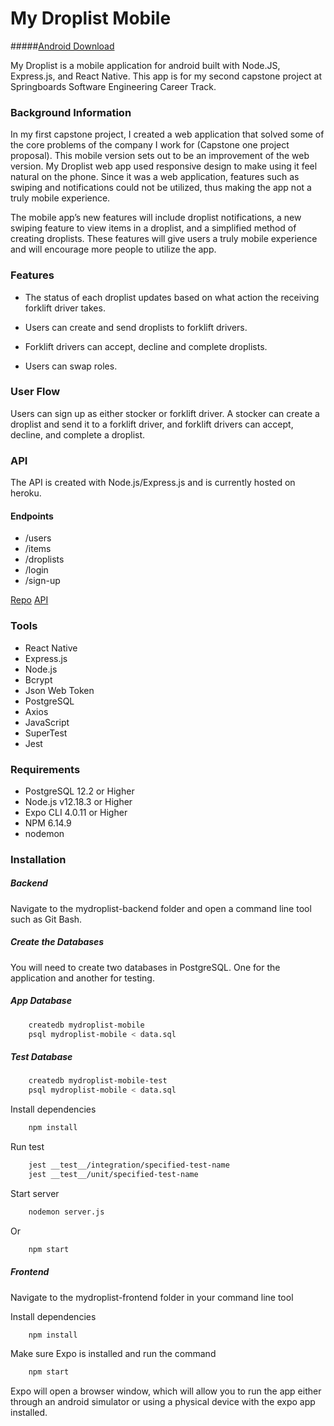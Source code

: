 # <b>My Droplist Mobile</b>

#####[Android Download](https://play.google.com/store/apps/details?id=com.treyvionjohnson.mydroplist)

My Droplist is a mobile application for android built with Node.JS, Express.js, and React Native. This app is for my second capstone project at Springboards Software Engineering Career Track.

### Background Information

In my first capstone project, I created a web application that solved some of the core problems of the company I work for (Capstone one project proposal). This mobile version sets out to be an improvement of the web version. My Droplist web app used responsive design to make using it feel natural on the phone. Since it was a web application, features such as swiping and notifications could not be utilized, thus making the app not a truly mobile experience.

The mobile app’s new features will include droplist notifications, a new swiping feature to view items in a droplist, and a simplified method of creating droplists. These features will give users a truly mobile experience and will encourage more people to utilize the app.

### Features

- The status of each droplist updates based on what action the receiving forklift driver takes.

- Users can create and send droplists to forklift drivers.

- Forklift drivers can accept, decline and complete droplists.

- Users can swap roles.

### User Flow

Users can sign up as either stocker or forklift driver. A stocker can create a droplist and send it to a forklift driver, and forklift drivers can accept, decline, and complete a droplist.

### API

The API is created with Node.js/Express.js and is currently hosted on heroku.

#### Endpoints

- /users
- /items
- /droplists
- /login
- /sign-up

[Repo](https://github.com/treyarte/capstone-two/tree/master/mydroplist-backend)
[API](https://mydroplistmobile.herokuapp.com/)

### Tools

- React Native
- Express.js
- Node.js
- Bcrypt
- Json Web Token
- PostgreSQL
- Axios
- JavaScript
- SuperTest
- Jest

### Requirements

- PostgreSQL 12.2 or Higher
- Node.js v12.18.3 or Higher
- Expo CLI 4.0.11 or Higher
- NPM 6.14.9
- nodemon

### Installation

##### Backend

Navigate to the mydroplist-backend folder and open a command line tool such as Git Bash.

##### Create the Databases

You will need to create two databases in PostgreSQL. One for the application and another for testing.

##### App Database

```sh
    createdb mydroplist-mobile
    psql mydroplist-mobile < data.sql
```

##### Test Database

```sh
    createdb mydroplist-mobile-test
    psql mydroplist-mobile < data.sql
```

Install dependencies

```sh
    npm install
```

Run test

```sh
    jest __test__/integration/specified-test-name
    jest __test__/unit/specified-test-name
```

Start server

```sh
    nodemon server.js
```

Or

```sh
    npm start
```

##### Frontend

Navigate to the mydroplist-frontend folder in your command line tool

Install dependencies

```sh
    npm install
```

Make sure Expo is installed and run the command

```sh
    npm start
```

Expo will open a browser window, which will allow you to run the app either through an android simulator or using a physical device with the expo app installed.
